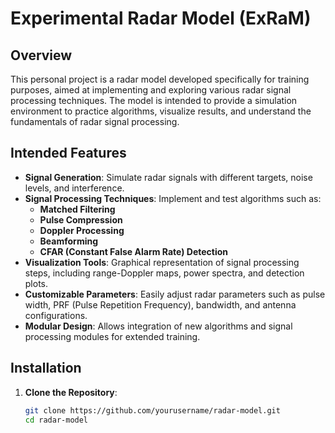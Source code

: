 # Experimental Radar Model (ExRaM)

## Overview

This personal project is a radar model developed specifically for training purposes, aimed at implementing and exploring various radar signal processing techniques. 
The model is intended to provide a simulation environment to practice algorithms, visualize results, and understand the fundamentals of radar signal processing.

## Intended Features

- **Signal Generation**: Simulate radar signals with different targets, noise levels, and interference.
- **Signal Processing Techniques**: Implement and test algorithms such as:
  - **Matched Filtering**
  - **Pulse Compression**
  - **Doppler Processing**
  - **Beamforming**
  - **CFAR (Constant False Alarm Rate) Detection**
- **Visualization Tools**: Graphical representation of signal processing steps, including range-Doppler maps, power spectra, and detection plots.
- **Customizable Parameters**: Easily adjust radar parameters such as pulse width, PRF (Pulse Repetition Frequency), bandwidth, and antenna configurations.
- **Modular Design**: Allows integration of new algorithms and signal processing modules for extended training.

## Installation

1. **Clone the Repository**:
   ```bash
   git clone https://github.com/yourusername/radar-model.git
   cd radar-model